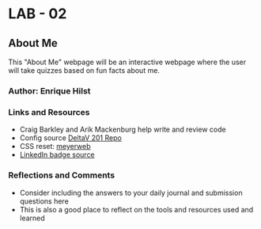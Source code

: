 # LAB - 02
## About Me
This "About Me" webpage will be an interactive webpage where the user will take quizzes based on fun facts about me.
### Author: Enrique Hilst
### Links and Resources
* Craig Barkley and Arik Mackenburg help write and review code
* Config source [DeltaV 201 Repo](https://github.com/DeltaVCode/cedarrapids-201d6/tree/master/configs)
* CSS reset: [meyerweb](https://meyerweb.com/eric/tools/css/reset/)
* [LinkedIn badge source](https://www.linkedin.com/pulse/how-create-linkedin-badge-your-website-brynne-tillman/)
### Reflections and Comments
* Consider including the answers to your daily journal and submission questions here
* This is also a good place to reflect on the tools and resources used and learned 